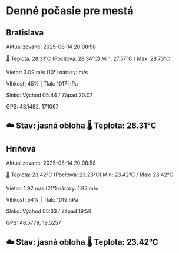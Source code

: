 ﻿# Denné počasie pre mestá

## Bratislava
Aktualizované: 2025-08-14 20:08:58

🌡️ Teplota: 28.31°C 
(Pocitová: 28.34°C)
Min: 27.57°C / Max: 28.73°C

Vietor: 3.09 m/s    (10°) 
nárazy:  m/s

Vlhkosť: 45% | Tlak: 1017 hPa

Slnko: Východ 05:44 / Západ 20:07

GPS: 48.1482, 17.1067

☁️ Stav: jasná obloha        🌡️ Teplota: 28.31°C
---

## Hriňová
Aktualizované: 2025-08-14 20:08:58

🌡️ Teplota: 23.42°C 
(Pocitová: 23.23°C)
Min: 23.42°C / Max: 23.42°C

Vietor: 1.92 m/s (21°)
nárazy: 1.82 m/s

Vlhkosť: 54% | Tlak: 1019 hPa

Slnko: Východ 05:33 / Západ 19:59

GPS: 48.5779, 19.5257

☁️ Stav: jasná obloha        🌡️ Teplota: 23.42°C
---
